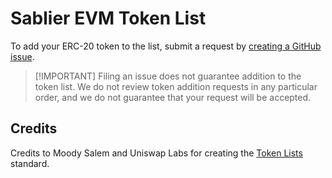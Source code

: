 # Sablier EVM Token List

To add your ERC-20 token to the list, submit a request by
[creating a GitHub issue](https://github.com/sablier-labs/evm-token-list/issues/new?assignees=&labels=token+request&template=token-request.md&title=Add+%7BTOKEN_SYMBOL%7D%3A+%7BTOKEN_NAME%7D).

> [!IMPORTANT] Filing an issue does not guarantee addition to the token list. We do not review token addition requests
> in any particular order, and we do not guarantee that your request will be accepted.

## Credits

Credits to Moody Salem and Uniswap Labs for creating the [Token Lists](https://github.com/Uniswap/token-lists) standard.
